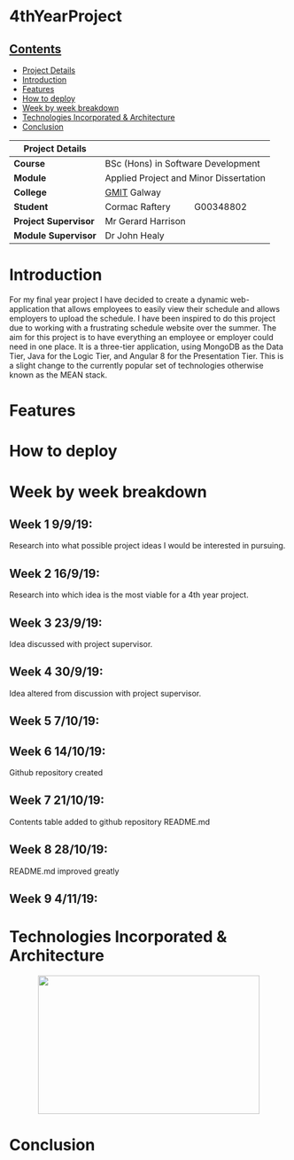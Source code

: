 # 4thYearProject

## [Contents](#contents)
* [Project Details](#details)
* [Introduction](#introduction)
* [Features](#features)
* [How to deploy](#deploy)
* [Week by week breakdown](#weekbyweek)
* [Technologies Incorporated & Architecture](#architecture) 
* [Conclusion](#conclusion)

| Project Details   |     |
| --- | --- |
| **Course** | BSc (Hons) in Software Development  |
| **Module** |  Applied Project and Minor Dissertation |
| **College** | [GMIT](http://www.gmit.ie/) Galway |
| **Student** | Cormac Raftery &nbsp;&nbsp;&nbsp;&nbsp;&nbsp;&nbsp;&nbsp;&nbsp; G00348802 |
| **Project Supervisor** | Mr Gerard Harrison |
| **Module Supervisor** | Dr John Healy |

# Introduction<a name = "introduction"></a>
For my final year project I have decided to create a dynamic web-application that allows employees to easily view their schedule and allows employers to upload the schedule. I have been inspired to do this project due to working with a frustrating schedule website over the summer. The aim for this project is to have everything an employee or employer could need in one place. It is a three-tier application, using MongoDB as the Data Tier, Java for the Logic Tier, and Angular 8 for the Presentation Tier. This is a slight change to the currently popular set of technologies otherwise known as the MEAN stack.

# Features<a name = "features"></a>

# How to deploy<a name = "deploy"></a>

# Week by week breakdown<a name = "weekbyweek"></a>
## Week 1 9/9/19:
Research into what possible project ideas I would be interested in pursuing. 
## Week 2 16/9/19:
Research into which idea is the most viable for a 4th year project.
## Week 3 23/9/19:
Idea discussed with project supervisor.
## Week 4 30/9/19:
Idea altered from discussion with project supervisor.
## Week 5 7/10/19:
## Week 6 14/10/19:
Github repository created
## Week 7 21/10/19:
Contents table added to github repository README.md
## Week 8 28/10/19:
README.md improved greatly
## Week 9 4/11/19:
# Technologies Incorporated & Architecture<a name = "architecture"></a>
<p align="center"><img src="https://hackernoon.com/hn-images/0*Nq9iCe61Aq5IxUGl.png" width="400" height="250"></p>

# Conclusion<a name = "conclusion"></a>
